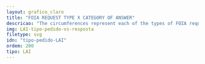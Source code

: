 ```yaml
---
layout: grafico_claro
title: "FOIA REQUEST TYPE X CATEGORY OF ANSWER"
descricao: "The circumferences represent each of the types of FOIA requests sent, while the  circles inside them represent the type of answer received as indicated by color in the label. The size difference between each circle corresponds to the variation of the number of answers obtained (also indicated in the graph)."
img: LAI-tipo-pedido-vs-resposta
filetype: svg
idn: "tipo-pedido-LAI"
ordem: 200
tipo: LAI
---
```

